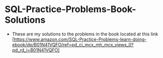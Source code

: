 # SQL-Practice-Problems-Book-Solutions

- These are my solutions to the problems in the book located at this link [https://www.amazon.com/SQL-Practice-Problems-learn-doing-ebook/dp/B01N41VQFO/ref=pd_ci_mcx_mh_mcx_views_0?pd_rd_i=B01N41VQFO]
